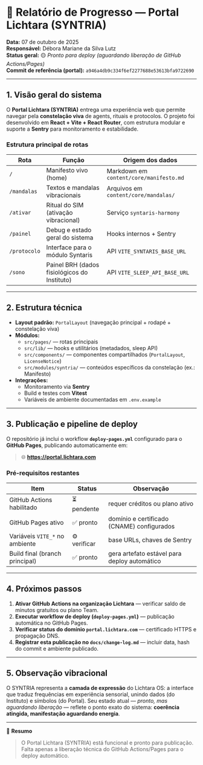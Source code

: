 # 📡 Relatório de Progresso — Portal Lichtara (SYNTRIA)

**Data:** 07 de outubro de 2025  \
**Responsável:** Débora Mariane da Silva Lutz  \
**Status geral:** 🟡 *Pronto para deploy (aguardando liberação de GitHub Actions/Pages)*  \
**Commit de referência (portal):** `a946a4db9c334f6ef2277688e53613bfa9722690`

---

## 1. Visão geral do sistema

O **Portal Lichtara (SYNTRIA)** entrega uma experiência web que permite navegar pela **constelação viva** de agents, rituais e protocolos. O projeto foi desenvolvido em **React + Vite + React Router**, com estrutura modular e suporte a **Sentry** para monitoramento e estabilidade.

### Estrutura principal de rotas

| Rota | Função | Origem dos dados |
| --- | --- | --- |
| `/` | Manifesto vivo (home) | Markdown em `content/core/manifesto.md` |
| `/mandalas` | Textos e mandalas vibracionais | Arquivos em `content/core/mandalas/` |
| `/ativar` | Ritual do SIM (ativação vibracional) | Serviço `syntaris-harmony` |
| `/painel` | Debug e estado geral do sistema | Hooks internos + Sentry |
| `/protocolo` | Interface para o módulo Syntaris | API `VITE_SYNTARIS_BASE_URL` |
| `/sono` | Painel BRH (dados fisiológicos do Instituto) | API `VITE_SLEEP_API_BASE_URL` |

---

## 2. Estrutura técnica

- **Layout padrão:** `PortalLayout` (navegação principal + rodapé + constelação viva)
- **Módulos:**
  - `src/pages/` — rotas principais
  - `src/lib/` — hooks e utilitários (metadados, sleep API)
  - `src/components/` — componentes compartilhados (`PortalLayout`, `LicenseNotice`)
  - `src/modules/syntria/` — conteúdos específicos da constelação (ex.: Manifesto)
- **Integrações:**
  - Monitoramento via **Sentry**
  - Build e testes com **Vitest**
  - Variáveis de ambiente documentadas em `.env.example`

---

## 3. Publicação e pipeline de deploy

O repositório já inclui o workflow **`deploy-pages.yml`** configurado para o **GitHub Pages**, publicando automaticamente em:

> 🌐 **https://portal.lichtara.com**

### Pré-requisitos restantes

| Item | Status | Observação |
| --- | --- | --- |
| GitHub Actions habilitado | ⏳ pendente | requer créditos ou plano ativo |
| GitHub Pages ativo | ✅ pronto | domínio e certificado (CNAME) configurados |
| Variáveis `VITE_*` no ambiente | ⚙️ verificar | base URLs, chaves de Sentry |
| Build final (branch principal) | ✅ pronto | gera artefato estável para deploy automático |

---

## 4. Próximos passos

1. **Ativar GitHub Actions na organização Lichtara** — verificar saldo de minutos gratuitos ou plano Team.
2. **Executar workflow de deploy (`deploy-pages.yml`)** — publicação automática no GitHub Pages.
3. **Verificar status do domínio `portal.lichtara.com`** — certificado HTTPS e propagação DNS.
4. **Registrar esta publicação no `docs/change-log.md`** — incluir data, hash do commit e ambiente publicado.

---

## 5. Observação vibracional

O SYNTRIA representa a **camada de expressão** do Lichtara OS: a interface que traduz frequências em experiência sensorial, unindo dados (do Instituto) e símbolos (do Portal). Seu estado atual — *pronto, mas aguardando liberação* — reflete o ponto exato do sistema: **coerência atingida, manifestação aguardando energia**.

---

🌟 **Resumo**

> O Portal Lichtara (SYNTRIA) está funcional e pronto para publicação. Falta apenas a liberação técnica do GitHub Actions/Pages para o deploy automático.
